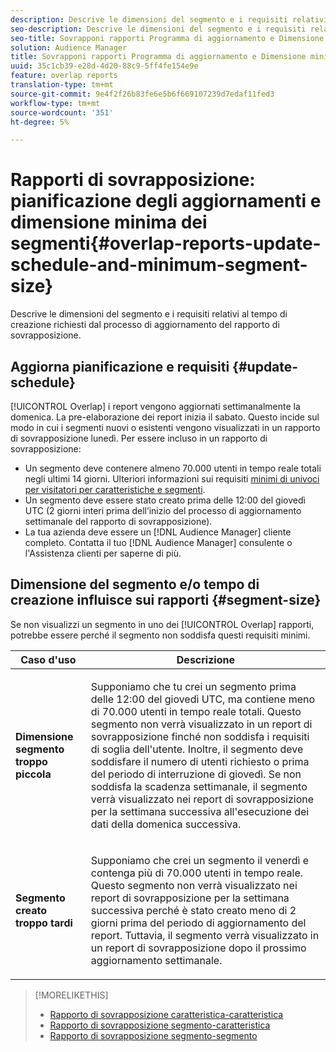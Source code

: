 ```yaml
---
description: Descrive le dimensioni del segmento e i requisiti relativi al tempo di creazione richiesti dal processo di aggiornamento del rapporto di sovrapposizione.
seo-description: Descrive le dimensioni del segmento e i requisiti relativi al tempo di creazione richiesti dal processo di aggiornamento del rapporto di sovrapposizione.
seo-title: Sovrapponi rapporti Programma di aggiornamento e Dimensione minima del segmento
solution: Audience Manager
title: Sovrapponi rapporti Programma di aggiornamento e Dimensione minima del segmento
uuid: 35c1cb39-e28d-4d20-88c9-5ff4fe154e9e
feature: overlap reports
translation-type: tm+mt
source-git-commit: 9e4f2f26b83fe6e5b6f669107239d7edaf11fed3
workflow-type: tm+mt
source-wordcount: '351'
ht-degree: 5%

---
```



# Rapporti di sovrapposizione: pianificazione degli aggiornamenti e dimensione minima dei segmenti{#overlap-reports-update-schedule-and-minimum-segment-size}

Descrive le dimensioni del segmento e i requisiti relativi al tempo di creazione richiesti dal processo di aggiornamento del rapporto di sovrapposizione.

## Aggiorna pianificazione e requisiti {#update-schedule}

[!UICONTROL Overlap] i report vengono aggiornati settimanalmente la domenica. La pre-elaborazione dei report inizia il sabato. Questo incide sul modo in cui i segmenti nuovi o esistenti vengono visualizzati in un rapporto di sovrapposizione lunedì. Per essere incluso in un rapporto di sovrapposizione:

* Un segmento deve contenere almeno 70.000 utenti in tempo reale totali negli ultimi 14 giorni. Ulteriori informazioni sui requisiti [minimi di univoci per visitatori per caratteristiche e segmenti](../../reporting/report-sampling.md#data-sampling-ratio).
* Un segmento deve essere stato creato prima delle 12:00 del giovedì UTC (2 giorni interi prima dell’inizio del processo di aggiornamento settimanale del rapporto di sovrapposizione).
* La tua azienda deve essere un [!DNL Audience Manager] cliente completo. Contatta il tuo [!DNL Audience Manager] consulente o l&#39;Assistenza clienti per saperne di più.

## Dimensione del segmento e/o tempo di creazione influisce sui rapporti {#segment-size}

Se non visualizzi un segmento in uno dei [!UICONTROL Overlap] rapporti, potrebbe essere perché il segmento non soddisfa questi requisiti minimi.

<table id="table_BE2937C1FA314BBDBD1D026321D6E6B1"> 
 <thead> 
  <tr> 
   <th colname="col1" class="entry"> Caso d'uso </th> 
   <th colname="col2" class="entry"> Descrizione </th> 
  </tr> 
 </thead>
 <tbody> 
  <tr> 
   <td colname="col1"> <p> <b>Dimensione segmento troppo piccola</b> </p> </td> 
   <td colname="col2"> <p>Supponiamo che tu crei un segmento prima delle 12:00 del giovedì UTC, ma contiene meno di 70.000 utenti in tempo reale totali. Questo segmento non verrà visualizzato in un report <span class="wintitle"></span> di sovrapposizione finché non soddisfa i requisiti di soglia dell'utente. Inoltre, il segmento deve soddisfare il numero di utenti richiesto o prima del periodo di interruzione di giovedì. Se non soddisfa la scadenza settimanale, il segmento verrà visualizzato nei report <span class="wintitle"></span> di sovrapposizione per la settimana successiva all'esecuzione dei dati della domenica successiva. </p> </td> 
  </tr> 
  <tr> 
   <td colname="col1"> <p> <b>Segmento creato troppo tardi</b> </p> </td> 
   <td colname="col2"> <p>Supponiamo che crei un segmento il venerdì e contenga più di 70.000 utenti in tempo reale. Questo segmento non verrà visualizzato nei report <span class="wintitle"></span> di sovrapposizione per la settimana successiva perché è stato creato meno di 2 giorni prima del periodo di aggiornamento del report. Tuttavia, il segmento verrà visualizzato in un report <span class="wintitle"></span> di sovrapposizione dopo il prossimo aggiornamento settimanale. </p> </td> 
  </tr> 
 </tbody> 
</table>

>[!MORELIKETHIS]
>
>* [Rapporto di sovrapposizione caratteristica-caratteristica](../../reporting/dynamic-reports/trait-trait-overlap-report.md#trait-to-trait-overlap-report)
>* [Rapporto di sovrapposizione segmento-caratteristica](../../reporting/dynamic-reports/segment-trait-overlap-report.md)
>* [Rapporto di sovrapposizione segmento-segmento](../../reporting/dynamic-reports/segment-segment-overlap-report.md)

